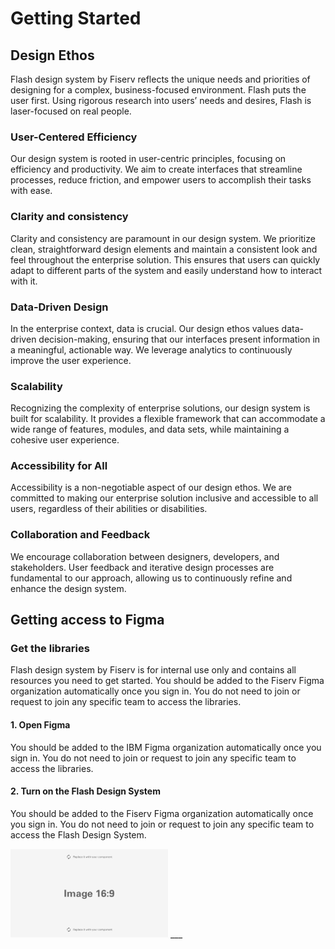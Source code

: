 # Getting Started

## Design Ethos

Flash design system by Fiserv reflects the unique needs and priorities of designing for a complex, business-focused environment. Flash puts the user first. Using rigorous research into users’ needs and desires, Flash is laser-focused on real people.

### User-Centered Efficiency

Our design system is rooted in user-centric principles, focusing on efficiency and productivity. We aim to create interfaces that streamline processes, reduce friction, and empower users to accomplish their tasks with ease.

### Clarity and consistency

Clarity and consistency are paramount in our design system. We prioritize clean, straightforward design elements and maintain a consistent look and feel throughout the enterprise solution. This ensures that users can quickly adapt to different parts of the system and easily understand how to interact with it.

### Data-Driven Design

In the enterprise context, data is crucial. Our design ethos values data-driven decision-making, ensuring that our interfaces present information in a meaningful, actionable way. We leverage analytics to continuously improve the user experience.

### Scalability

Recognizing the complexity of enterprise solutions, our design system is built for scalability. It provides a flexible framework that can accommodate a wide range of features, modules, and data sets, while maintaining a cohesive user experience.

### Accessibility for All

Accessibility is a non-negotiable aspect of our design ethos. We are committed to making our enterprise solution inclusive and accessible to all users, regardless of their abilities or disabilities.

### Collaboration and Feedback

We encourage collaboration between designers, developers, and stakeholders. User feedback and iterative design processes are fundamental to our approach, allowing us to continuously refine and enhance the design system.

## Getting access to Figma

### Get the libraries

Flash design system by Fiserv is for internal use only and contains all resources you need to get started. You should be added to the Fiserv Figma organization automatically once you sign in. You do not need to join or request to join any specific team to access the libraries.

#### 1. Open Figma

You should be added to the IBM Figma organization automatically once you sign in. You do not need to join or request to join any specific team to access the libraries.

#### 2. Turn on the Flash Design System

You should be added to the Fiserv Figma organization automatically once you sign in. You do not need to join or request to join any specific team to access the Flash Design System.

<img src="/assets/images/placeholder.jpg" alt="Placeholder" style="max-width: 50%;" width="400">
___


 
